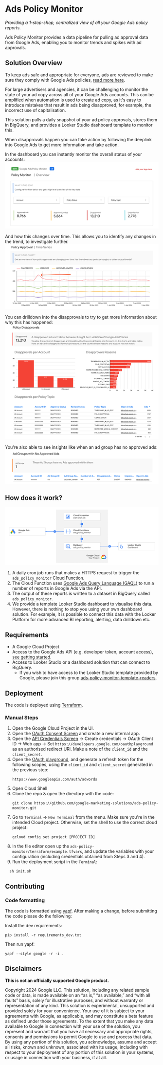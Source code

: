 # Ads Policy Monitor

_Providing a 1-stop-shop, centralized view of all your Google Ads policy
reports._

Ads Policy Monitor provides a data pipeline for pulling ad approval data from
Google Ads, enabling you to monitor trends and spikes with ad approvals.

## Solution Overview

To keep ads safe and appropriate for everyone, ads are reviewed to make sure
they comply with Google Ads policies, [read more here](
https://support.google.com/google-ads/answer/1722120?sjid=13030684844768437853-EU).

For large advertisers and agencies, it can be challenging to monitor the state
of your ad copy across all of your Google Ads accounts. This can be amplified
when automation is used to create ad copy, as it's easy to introduce mistakes
that result in ads being disapproved, for example, the incorrect use of
capitalisation.

This solution pulls a daily snapshot of your ad policy approvals, stores them in
BigQuery, and provides a Looker Studio dashboard template to monitor this.

When disapprovals happen you can take action by following the deeplink into
Google Ads to get more information and take action.

In the dashboard you can instantly monitor the overall status of your accounts:
![Dashboard overview](./docs/images/looker-studio-overview.png)

And how this changes over time. This allows you to identify any changes in the
trend, to investigate further.
![Dashboard time series](./docs/images/looker-studio-time-series.png)

You can drilldown into the disapprovals to try to get more information about why
this has happened:
![Dashboard disapprovals](./docs/images/looker-studio-disapprovals.png)

You're also able to see insights like when an ad group has no approved ads:
![Dashboard no approved ads](./docs/images/looker-studio-no-approved-ads.png)

## How does it work?

![Architecture diagram](./docs/images/architecture-diagram.png)

1. A daily cron job runs that makes a HTTPS request to trigger the
   `ads_policy_monitor` Cloud Function.
2. The Cloud Function uses [Google Ads Query Language (GAQL)](
   https://developers.google.com/google-ads/api/docs/query/overview) to run a
   number of reports in Google Ads via the API.
3. The output of these reports is written to a dataset in BigQuery called
   `ads_policy_monitor`.
4. We provide a template Looker Studio dashboard to visualise this data.
   However, there is nothing to stop you using your own dashboard solution. For
   example, it is possible to connect this data with the Looker Platform for
   more advanced BI reporting, alerting, data drilldown etc.

## Requirements

- A Google Cloud Project
- Access to the Google Ads API (e.g. developer token, account access), [see
  getting started](https://developers.google.com/google-ads/api/docs/get-started/introduction).
- Access to Looker Studio or a dashboard solution that can connect to BigQuery.
  - If you wish to have access to the Looker Studio template provided by Google, please join this group [ads-policy-monitor-template-readers](https://groups.google.com/g/ads-policy-monitor-template-readers).

## Deployment

The code is deployed using [Terraform](https://www.terraform.io/).

### Manual Steps

1. Open the Google Cloud Project in the UI.
2. Open the [OAuth Consent Screen](
   https://console.cloud.google.com/apis/credentials/consent) and create a new
   internal app.
3. Open the [API Credentials Screen](
   https://console.cloud.google.com/apis/credentials) -> Create credentials ->
   OAuth Client ID -> Web app -> Set
   `https://developers.google.com/oauthplayground` as an authorised redirect
   URI. Make a note of the `client_id` and the `client_secret`.
4. Open the [OAuth playground](https://developers.google.com/oauthplayground/),
   and generate a refresh token for the following scopes, using the
   `client_id` and `client_secret` generated in the previous step:
   ```
   https://www.googleapis.com/auth/adwords
   ```
5. Open Cloud Shell
6. Clone the repo & open the directory with the code:
   ```
   git clone https://github.com/google-marketing-solutions/ads-policy-monitor.git
   ```
7. Go to `Terminal` -> `New Terminal` from the menu. 
   Make sure you're in the intended Cloud project. Otherwise, set the shell to use the
   correct cloud project:
   ```
   gcloud config set project [PROJECT ID]
   ```
8. In the file editor open up the `ads-policy-monitor/terraform/example.tfvars`,
and update the variables with your configuration (including credentials obtained from Steps 3 and 4).
9. Run the deployment script in the `Terminal`:
 ```
   sh init.sh
```

## Contributing

### Code formatting

The code is formatted using [yapf](https://github.com/google/yapf). After making
a change, before submitting the code please do the following:

Install the dev requirements:
```
pip install -r requirements_dev.txt
```

Then run yapf:

```
yapf --style google -r -i .
```

## Disclaimers
__This is not an officially supported Google product.__

Copyright 2024 Google LLC. This solution, including any related sample code or
data, is made available on an “as is,” “as available,” and “with all faults”
basis, solely for illustrative purposes, and without warranty or representation
of any kind. This solution is experimental, unsupported and provided solely for
your convenience. Your use of it is subject to your agreements with Google, as
applicable, and may constitute a beta feature as defined under those agreements.
To the extent that you make any data available to Google in connection with your
use of the solution, you represent and warrant that you have all necessary and
appropriate rights, consents and permissions to permit Google to use and process
that data. By using any portion of this solution, you acknowledge, assume and
accept all risks, known and unknown, associated with its usage, including with
respect to your deployment of any portion of this solution in your systems, or
usage in connection with your business, if at all.
